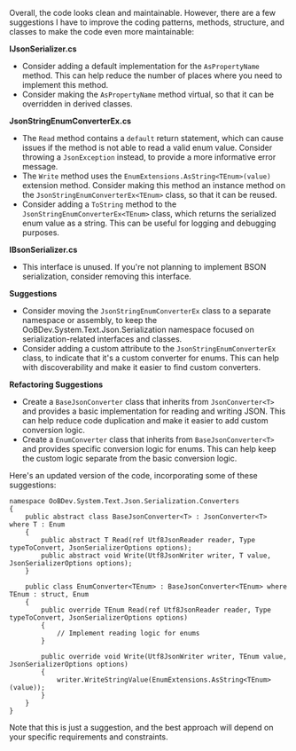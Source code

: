 Overall, the code looks clean and maintainable. However, there are a few suggestions I have to improve the coding patterns, methods, structure, and classes to make the code even more maintainable:

**IJsonSerializer.cs**

* Consider adding a default implementation for the `AsPropertyName` method. This can help reduce the number of places where you need to implement this method.
* Consider making the `AsPropertyName` method virtual, so that it can be overridden in derived classes.

**JsonStringEnumConverterEx.cs**

* The `Read` method contains a `default` return statement, which can cause issues if the method is not able to read a valid enum value. Consider throwing a `JsonException` instead, to provide a more informative error message.
* The `Write` method uses the `EnumExtensions.AsString<TEnum>(value)` extension method. Consider making this method an instance method on the `JsonStringEnumConverterEx<TEnum>` class, so that it can be reused.
* Consider adding a `ToString` method to the `JsonStringEnumConverterEx<TEnum>` class, which returns the serialized enum value as a string. This can be useful for logging and debugging purposes.

**IBsonSerializer.cs**

* This interface is unused. If you're not planning to implement BSON serialization, consider removing this interface.

**Suggestions**

* Consider moving the `JsonStringEnumConverterEx` class to a separate namespace or assembly, to keep the OoBDev.System.Text.Json.Serialization namespace focused on serialization-related interfaces and classes.
* Consider adding a custom attribute to the `JsonStringEnumConverterEx` class, to indicate that it's a custom converter for enums. This can help with discoverability and make it easier to find custom converters.

**Refactoring Suggestions**

* Create a `BaseJsonConverter` class that inherits from `JsonConverter<T>` and provides a basic implementation for reading and writing JSON. This can help reduce code duplication and make it easier to add custom conversion logic.
* Create a `EnumConverter` class that inherits from `BaseJsonConverter<T>` and provides specific conversion logic for enums. This can help keep the custom logic separate from the basic conversion logic.

Here's an updated version of the code, incorporating some of these suggestions:
```
namespace OoBDev.System.Text.Json.Serialization.Converters
{
    public abstract class BaseJsonConverter<T> : JsonConverter<T> where T : Enum
    {
        public abstract T Read(ref Utf8JsonReader reader, Type typeToConvert, JsonSerializerOptions options);
        public abstract void Write(Utf8JsonWriter writer, T value, JsonSerializerOptions options);
    }

    public class EnumConverter<TEnum> : BaseJsonConverter<TEnum> where TEnum : struct, Enum
    {
        public override TEnum Read(ref Utf8JsonReader reader, Type typeToConvert, JsonSerializerOptions options)
        {
            // Implement reading logic for enums
        }

        public override void Write(Utf8JsonWriter writer, TEnum value, JsonSerializerOptions options)
        {
            writer.WriteStringValue(EnumExtensions.AsString<TEnum>(value));
        }
    }
}
```
Note that this is just a suggestion, and the best approach will depend on your specific requirements and constraints.
